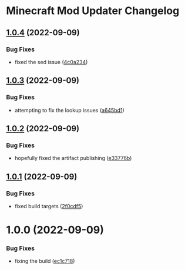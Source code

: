 # Minecraft Mod Updater Changelog

## [1.0.4](https://github.com/meza/minecraft-mod-updater/compare/v1.0.3...v1.0.4) (2022-09-09)


### Bug Fixes

* fixed the sed issue ([4c0a234](https://github.com/meza/minecraft-mod-updater/commit/4c0a2342b311a67767b8725fb6bd231a293d7cd7))

## [1.0.3](https://github.com/meza/minecraft-mod-updater/compare/v1.0.2...v1.0.3) (2022-09-09)


### Bug Fixes

* attempting to fix the lookup issues ([a645bd1](https://github.com/meza/minecraft-mod-updater/commit/a645bd1536030dc6b69f7d5f10ceb1de7197a227))

## [1.0.2](https://github.com/meza/minecraft-mod-updater/compare/v1.0.1...v1.0.2) (2022-09-09)


### Bug Fixes

* hopefully fixed the artifact publishing ([e33776b](https://github.com/meza/minecraft-mod-updater/commit/e33776bc722e6f90d91904422cc48ff9deabf5b6))

## [1.0.1](https://github.com/meza/minecraft-mod-updater/compare/v1.0.0...v1.0.1) (2022-09-09)


### Bug Fixes

* fixed build targets ([2f0cdf5](https://github.com/meza/minecraft-mod-updater/commit/2f0cdf56b707a59d4617146aadbd3a3aafdb4cb4))

# 1.0.0 (2022-09-09)


### Bug Fixes

* fixing the build ([ec1c718](https://github.com/meza/minecraft-mod-updater/commit/ec1c718749c0b702f2c0c6689f086043170229f2))
